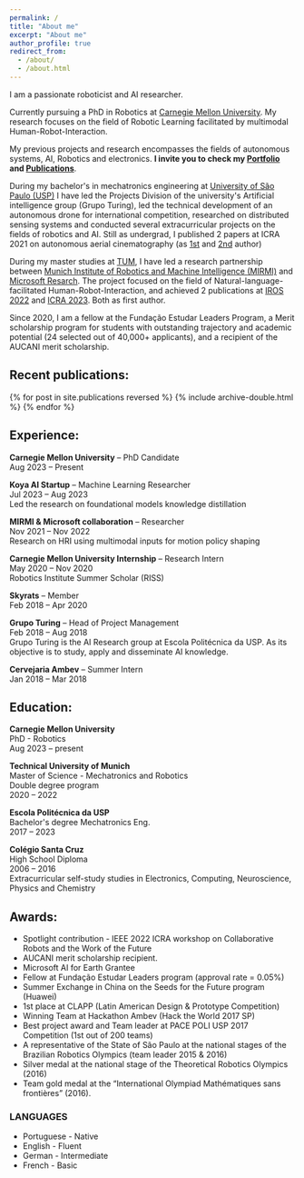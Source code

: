 ```yaml
---
permalink: /
title: "About me"
excerpt: "About me"
author_profile: true
redirect_from: 
  - /about/
  - /about.html
---
```


I am a passionate roboticist and AI researcher. 

Currently pursuing a PhD in Robotics at [Carnegie Mellon University](https://www.cmu.edu/). My research focuses on the field of Robotic Learning facilitated by multimodal Human-Robot-Interaction.

My previous projects and research encompasses the fields of autonomous systems, AI, Robotics and electronics.
**I invite you to check my [Portfolio]({{url}}/portfolio) and [Publications]({{url}}/publications)**.

During my bachelor's in mechatronics engineering at [University of São Paulo (USP)](https://www5.usp.br/) 
I have led the Projects Division of the university's Artificial intelligence group (Grupo Turing), led the technical development of an autonomous drone for international competition, researched on distributed sensing systems and conducted several extracurricular projects on the fields of robotics and AI. Still as undergrad, I published 2 papers at ICRA 2021 on autonomous aerial cinematography (as [1st]({{url}}/publication/Coordinating_Multiple_Aerial_Cameras_for_Robot_Cinematography) and [2nd]({{url}}/publication/Learning_a_semantic_control_space_for_expressive_robot_cinematography) author) 

During my master studies at [TUM](https://www.tum.de/en/), I have led a research partnership between [Munich Institute of Robotics and Machine Intelligence (MIRMI)](https://www.msrm.tum.de/msrm/msrm/) and [Microsoft Resarch]({{https://www.microsoft.com/en-us/ai/autonomous-systems}}). The project focused on the field of Natural-language-facilitated Human-Robot-Interaction, and achieved 2 publications at [IROS 2022]({{url}}/publication/NL_trajectory_reshaper) and [ICRA 2023]({{url}}/publication/LATTE_LAnguage_Trajectory_TransformEr). Both as first author.

Since 2020, I am a fellow at the Fundação Estudar Leaders Program, a Merit scholarship program for students with outstanding trajectory and academic potential (24 selected out of 40,000+ applicants), and a recipient of the AUCANI merit scholarship.

## Recent publications:

{% for post in site.publications reversed %}
  {% include archive-double.html %}
{% endfor %}


## Experience:

**Carnegie Mellon University** – PhD Candidate
<br/>Aug 2023 – Present

**Koya AI Startup** – Machine Learning Researcher
<br/>Jul 2023 – Aug 2023
<br/>Led the research on foundational models knowledge distillation

**MIRMI & Microsoft collaboration** – Researcher
<br/>Nov 2021 – Nov 2022
<br/>Research on HRI using multimodal inputs for motion policy shaping

**Carnegie Mellon University Internship** – Research Intern
<br/>May 2020 – Nov 2020
<br/>Robotics Institute Summer Scholar (RISS)

**Skyrats** – Member
<br/>Feb 2018 – Apr 2020

**Grupo Turing** – Head of Project Management
<br/>Feb 2018 – Aug 2018
<br/>Grupo Turing is the AI Research group at Escola Politécnica da USP. As its objective is to study, apply and disseminate AI knowledge.

**Cervejaria Ambev** – Summer Intern
<br/>Jan 2018 – Mar 2018


## Education:

**Carnegie Mellon University**
<br/>PhD - Robotics
<br/>Aug 2023 – present

**Technical University of Munich**
<br/>Master of Science - Mechatronics and Robotics
<br/>Double degree program
<br/>2020 – 2022
 
**Escola Politécnica da USP**
<br/>Bachelor's degree Mechatronics Eng.
<br/>2017 – 2023

 
**Colégio Santa Cruz**
<br/>High School Diploma
<br/>2006 – 2016
<br/>Extracurricular self-study studies in Electronics, Computing, Neuroscience, Physics and Chemistry

## Awards:

- Spotlight contribution - IEEE 2022 ICRA workshop on Collaborative Robots and the Work of the Future 
- AUCANI merit scholarship recipient.
- Microsoft AI for Earth Grantee
- Fellow at Fundação Estudar Leaders program (approval rate = 0.05%)
- Summer Exchange in China on the Seeds for the Future program (Huawei)
- 1st place at CLAPP (Latin American Design & Prototype Competition)
- Winning Team at Hackathon Ambev (Hack the World 2017 SP)
- Best project award and Team leader at PACE POLI USP 2017 Competition (1st out of 200 teams)
- A representative of the State of São Paulo at the national stages of the Brazilian Robotics Olympics (team leader 2015 & 2016)
- Silver medal at the national stage of the Theoretical Robotics Olympics (2016)
- Team gold medal at the “International Olympiad Mathématiques sans frontières” (2016).

### LANGUAGES
- Portuguese - Native
- English - Fluent
- German - Intermediate
- French - Basic
<!-- - Chinese - Basic -->
